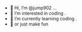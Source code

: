- 👋 Hi, I’m @jump902 ...
- 👀 I’m interested in coding .
- 🌱 I’m currently learning coding .
- 🌱 or just make fun 

<!---
jump902/jump902 is a ✨ special ✨ repository because its `README.md` (this file) appears on your GitHub profile.
You can click the Preview link to take a look at your changes.
--->
